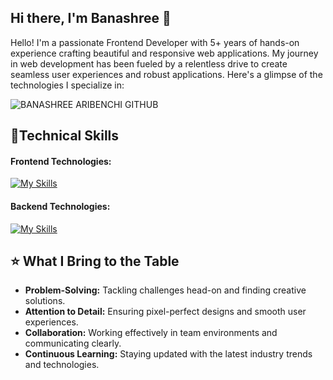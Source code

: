 ## Hi there, I'm Banashree 👋

Hello! I'm a passionate Frontend Developer with 5+ years of hands-on experience crafting beautiful and responsive web applications. My journey in web development has been fueled by a relentless drive to create seamless user experiences and robust applications. Here's a glimpse of the technologies I specialize in:




![BANASHREE ARIBENCHI GITHUB](https://github.com/user-attachments/assets/f252943c-bb14-42b9-a7d1-aa6b6f06fb2d)

## 🚀Technical Skills
#### Frontend Technologies:

[![My Skills](https://skillicons.dev/icons?i=js,html,css,react,ts,bootstrap,tailwind,vite,npm)](https://skillicons.dev)

#### Backend Technologies:

[![My Skills](https://skillicons.dev/icons?i=express,nodejs,mongodb,postgres,postman)](https://skillicons.dev)

## ⭐ What I Bring to the Table
- **Problem-Solving:** Tackling challenges head-on and finding creative solutions.
- **Attention to Detail:** Ensuring pixel-perfect designs and smooth user experiences.
- **Collaboration:** Working effectively in team environments and communicating clearly.
- **Continuous Learning:** Staying updated with the latest industry trends and technologies.

